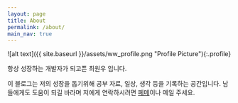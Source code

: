 ```yaml
---
layout: page
title: About
permalink: /about/
main_nav: true
---
```


![alt text]({{ site.baseurl }}/assets/ww_profile.png "Profile Picture"){:.profile}

항상 성장하는 개발자가 되고픈 최원우 입니다.

이 블로그는 저의 성장을 돕기위해 공부 자료, 일상, 생각 등을 기록하는 공간입니다.
남들에게도 도움이 되길 바라며 저에게 연락하시려면 [페메][facebook]이나 메일 주세요.

[github]: https://github.com/deepwonwoo
[facebook]: https://www.facebook.com/wonwooddo
